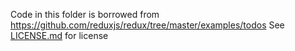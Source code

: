 Code in this folder is borrowed from https://github.com/reduxjs/redux/tree/master/examples/todos
See [LICENSE.md](./LICENSE.md) for license
